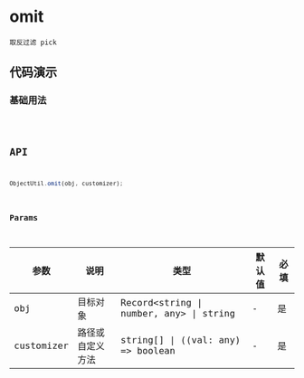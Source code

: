 # omit

`取反过滤 pick`


## 代码演示

### 基础用法
<code src="./omit-use.tsx" />

## API
```jsx | pure
ObjectUtil.omit(obj, customizer);
```

### Params

| 参数       | 说明             | 类型                                    | 默认值 | 必填 |
| ---------- | ---------------- | --------------------------------------- | ------ | ---- |
| obj        | 目标对象         | Record<string \| number, any> \| string | -      | 是   |
| customizer | 路径或自定义方法 | string[] \| ((val: any) => boolean      | -      | 是   |
